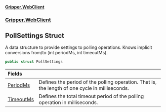 #### [Gripper.WebClient](index 'index')
### [Gripper.WebClient](Gripper_WebClient 'Gripper.WebClient')
## PollSettings Struct
A data structure to provide settings to polling operations. Knows implicit conversions from/to (int periodMs, int timeoutMs).  
```csharp
public struct PollSettings
```

| Fields | |
| :--- | :--- |
| [PeriodMs](Gripper_WebClient_PollSettings_PeriodMs 'Gripper.WebClient.PollSettings.PeriodMs') | Defines the period of the polling operation. That is, the length of one cycle in milliseconds.<br/> |
| [TimeoutMs](Gripper_WebClient_PollSettings_TimeoutMs 'Gripper.WebClient.PollSettings.TimeoutMs') | Defines the total timeout period of the polling operation in milliseconds.<br/> |
